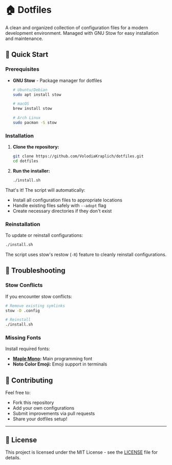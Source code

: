# 🏠 Dotfiles

A clean and organized collection of configuration files for a modern development environment. Managed with GNU Stow for easy installation and maintenance.

## 🚀 Quick Start

### Prerequisites

- **GNU Stow** - Package manager for dotfiles

  ```bash
  # Ubuntu/Debian
  sudo apt install stow

  # macOS
  brew install stow

  # Arch Linux
  sudo pacman -S stow
  ```

### Installation

1. **Clone the repository:**

   ```bash
   git clone https://github.com/VolodiaKraplich/dotfiles.git
   cd dotfiles
   ```

2. **Run the installer:**
   ```bash
   ./install.sh
   ```

That's it! The script will automatically:

- Install all configuration files to appropriate locations
- Handle existing files safely with `--adopt` flag
- Create necessary directories if they don't exist

### Reinstallation

To update or reinstall configurations:

```bash
./install.sh
```

The script uses stow's restow (`-R`) feature to cleanly reinstall configurations.

## 🔧 Troubleshooting

### Stow Conflicts

If you encounter stow conflicts:

```bash
# Remove existing symlinks
stow -D .config

# Reinstall
./install.sh
```

### Missing Fonts

Install required fonts:

- **[Maple Mono](https://font.subf.dev/en/):** Main programming font
- **Noto Color Emoji:** Emoji support in terminals

## 🤝 Contributing

Feel free to:

- Fork this repository
- Add your own configurations
- Submit improvements via pull requests
- Share your dotfiles setup!

---

## 📄 License

This project is licensed under the MIT License - see the [LICENSE](LICENSE) file for details.
